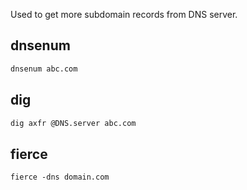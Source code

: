 Used to get more subdomain records from DNS server.


## dnsenum
```sh
dnsenum abc.com
```

## dig
```sh
dig axfr @DNS.server abc.com
```

## fierce
```
fierce -dns domain.com
```